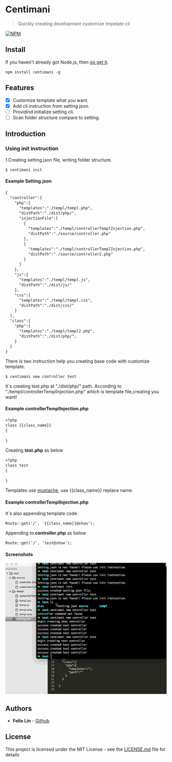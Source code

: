 # Centimani

>Quickly creating development customize tmpelate cli

[![NPM](https://nodei.co/npm/centimani.png?downloads&downloadRank)](https://nodei.co/npm/centimani/)

## Install

If you haven't already got Node.js, then [go get it](http://nodejs.org/).

```
npm install centimani -g
```

## Features

- [x] Customize template what you want.  
- [x] Add cli instruction from setting json.
- [ ] Providind initialize setting cli. 
- [ ] Scan folder structure compare to setting.

## Introduction

### Using init instruction

1.Creating setting.json file, writing folder structure.
	
	$ centimani init

#### Example Setting.json 
	{
	  "controller":{
	    "php":{
	      "templates":"./templ/templ.php",
	      "distPath":"./dist/php/",
	      "injectionFile":[
	        {
	          "templates":"./templ/controllerTemplInjection.php",
	          "distPath":"./source/controller.php"
	        },
	        {
	          "templates":"./templ/controllerTemplInjection.php",
	          "distPath":"./source/controller2.php"
	        }
	      ]
	    },
	    "js":{
	      "templates":"./templ/templ.js",
	      "distPath":"./dist/js/"
	    },
	    "css":{
	      "templates":"./templ/templ.css",
	      "distPath":"./dist/css/"
	    }
	  },
	  "class":{
	    "php":{
	      "templates":"./templ/templ2.php",
	      "distPath":"./dist/php/",
	    }
	  }
	}

There is two instruction help you creating base code with customize template.

	$ centimani new controller test

It`s creating test.php at "./dist/php/" path.
According to "./templ/controllerTemplInjection.php" which is template file,creating you want!

#### Example controllerTemplInjection.php 

	<?php
	class {{class_name}}
	{
	    
	}

Creating **test.php** as below

	<?php
	class test
	{
	    
	}

Templates use [mustache](https://github.com/janl/mustache.js/), use {{class_name}} replace name. 

#### Example controllerTemplInjection.php

It`s also appending template code.

	Route::get('/', '{{class_name}}@show');
	
Appending to **controller.php** as below
	
	Route::get('/', 'test@show');


#### Screenshots

![Sample](https://github.com/FelixLinBH/Centimani/blob/master/example.gif?raw=true)


## Authors

* **Felix Lin** - [Github](https://github.com/FelixLinBH)

## License

This project is licensed under the MIT License - see the [LICENSE.md](LICENSE) file for details